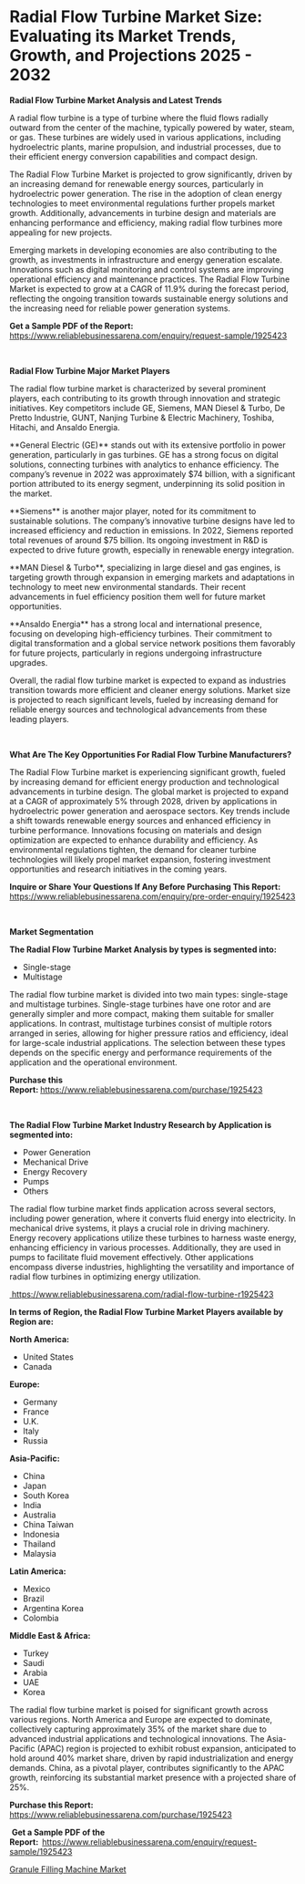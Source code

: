 <p><h1>Radial Flow Turbine Market Size: Evaluating its Market Trends, Growth, and Projections 2025 - 2032</h1></p><p><strong>Radial Flow Turbine Market Analysis and Latest Trends</strong></p>
<p><p>A radial flow turbine is a type of turbine where the fluid flows radially outward from the center of the machine, typically powered by water, steam, or gas. These turbines are widely used in various applications, including hydroelectric plants, marine propulsion, and industrial processes, due to their efficient energy conversion capabilities and compact design.</p><p>The Radial Flow Turbine Market is projected to grow significantly, driven by an increasing demand for renewable energy sources, particularly in hydroelectric power generation. The rise in the adoption of clean energy technologies to meet environmental regulations further propels market growth. Additionally, advancements in turbine design and materials are enhancing performance and efficiency, making radial flow turbines more appealing for new projects.</p><p>Emerging markets in developing economies are also contributing to the growth, as investments in infrastructure and energy generation escalate. Innovations such as digital monitoring and control systems are improving operational efficiency and maintenance practices. The Radial Flow Turbine Market is expected to grow at a CAGR of 11.9% during the forecast period, reflecting the ongoing transition towards sustainable energy solutions and the increasing need for reliable power generation systems.</p></p>
<p><strong>Get a Sample PDF of the Report:&nbsp;</strong> <a href="https://www.reliablebusinessarena.com/enquiry/request-sample/1925423?utm_campaign=2120&utm_medium=2&utm_source=Github&utm_content=ia&utm_term=16022025&utm_id=radial-flow-turbine">https://www.reliablebusinessarena.com/enquiry/request-sample/1925423</a></p>
<p>&nbsp;</p>
<p><strong>Radial Flow Turbine Major Market Players</strong></p>
<p><p>The radial flow turbine market is characterized by several prominent players, each contributing to its growth through innovation and strategic initiatives. Key competitors include GE, Siemens, MAN Diesel & Turbo, De Pretto Industrie, GUNT, Nanjing Turbine & Electric Machinery, Toshiba, Hitachi, and Ansaldo Energia.</p><p>**General Electric (GE)** stands out with its extensive portfolio in power generation, particularly in gas turbines. GE has a strong focus on digital solutions, connecting turbines with analytics to enhance efficiency. The company’s revenue in 2022 was approximately $74 billion, with a significant portion attributed to its energy segment, underpinning its solid position in the market.</p><p>**Siemens** is another major player, noted for its commitment to sustainable solutions. The company’s innovative turbine designs have led to increased efficiency and reduction in emissions. In 2022, Siemens reported total revenues of around $75 billion. Its ongoing investment in R&D is expected to drive future growth, especially in renewable energy integration.</p><p>**MAN Diesel & Turbo**, specializing in large diesel and gas engines, is targeting growth through expansion in emerging markets and adaptations in technology to meet new environmental standards. Their recent advancements in fuel efficiency position them well for future market opportunities.</p><p>**Ansaldo Energia** has a strong local and international presence, focusing on developing high-efficiency turbines. Their commitment to digital transformation and a global service network positions them favorably for future projects, particularly in regions undergoing infrastructure upgrades.</p><p>Overall, the radial flow turbine market is expected to expand as industries transition towards more efficient and cleaner energy solutions. Market size is projected to reach significant levels, fueled by increasing demand for reliable energy sources and technological advancements from these leading players.</p></p>
<p>&nbsp;</p>
<p><strong>What Are The Key Opportunities For Radial Flow Turbine Manufacturers?</strong></p>
<p><p>The Radial Flow Turbine market is experiencing significant growth, fueled by increasing demand for efficient energy production and technological advancements in turbine design. The global market is projected to expand at a CAGR of approximately 5% through 2028, driven by applications in hydroelectric power generation and aerospace sectors. Key trends include a shift towards renewable energy sources and enhanced efficiency in turbine performance. Innovations focusing on materials and design optimization are expected to enhance durability and efficiency. As environmental regulations tighten, the demand for cleaner turbine technologies will likely propel market expansion, fostering investment opportunities and research initiatives in the coming years.</p></p>
<p><strong>Inquire or Share Your Questions If Any Before Purchasing This Report:</strong> <a href="https://www.reliablebusinessarena.com/enquiry/pre-order-enquiry/1925423?utm_campaign=2120&utm_medium=2&utm_source=Github&utm_content=ia&utm_term=16022025&utm_id=radial-flow-turbine">https://www.reliablebusinessarena.com/enquiry/pre-order-enquiry/1925423</a></p>
<p>&nbsp;</p>
<p><strong>Market Segmentation</strong></p>
<p><strong>The Radial Flow Turbine Market Analysis by types is segmented into:</strong></p>
<p><ul><li>Single-stage</li><li>Multistage</li></ul></p>
<p><p>The radial flow turbine market is divided into two main types: single-stage and multistage turbines. Single-stage turbines have one rotor and are generally simpler and more compact, making them suitable for smaller applications. In contrast, multistage turbines consist of multiple rotors arranged in series, allowing for higher pressure ratios and efficiency, ideal for large-scale industrial applications. The selection between these types depends on the specific energy and performance requirements of the application and the operational environment.</p></p>
<p><strong>Purchase this Report:&nbsp;</strong><a href="https://www.reliablebusinessarena.com/purchase/1925423?utm_campaign=2120&utm_medium=2&utm_source=Github&utm_content=ia&utm_term=16022025&utm_id=radial-flow-turbine">https://www.reliablebusinessarena.com/purchase/1925423</a></p>
<p>&nbsp;</p>
<p><strong>The Radial Flow Turbine Market Industry Research by Application is segmented into:</strong></p>
<p><ul><li>Power Generation</li><li>Mechanical Drive</li><li>Energy Recovery</li><li>Pumps</li><li>Others</li></ul></p>
<p><p>The radial flow turbine market finds application across several sectors, including power generation, where it converts fluid energy into electricity. In mechanical drive systems, it plays a crucial role in driving machinery. Energy recovery applications utilize these turbines to harness waste energy, enhancing efficiency in various processes. Additionally, they are used in pumps to facilitate fluid movement effectively. Other applications encompass diverse industries, highlighting the versatility and importance of radial flow turbines in optimizing energy utilization.</p></p>
<p><a href="https://www.reliablebusinessarena.com/radial-flow-turbine-r1925423?utm_campaign=2120&utm_medium=2&utm_source=Github&utm_content=ia&utm_term=16022025&utm_id=radial-flow-turbine">&nbsp;https://www.reliablebusinessarena.com/radial-flow-turbine-r1925423</a></p>
<p><strong>In terms of Region, the Radial Flow Turbine Market Players available by Region are:</strong></p>
<p>
    <p> <strong> North America: </strong>
        <ul>
            <li>United States</li>
            <li>Canada</li>
        </ul>
        </p> 
    <p> <strong> Europe: </strong>
        <ul>
            <li>Germany</li>
            <li>France</li>
            <li>U.K.</li>
            <li>Italy</li>
            <li>Russia</li>
        </ul>
        </p> 
    <p> <strong> Asia-Pacific: </strong>
        <ul>
            <li>China</li>
            <li>Japan</li>
            <li>South Korea</li>
            <li>India</li>
            <li>Australia</li>
            <li>China Taiwan</li>
            <li>Indonesia</li>
            <li>Thailand</li>
            <li>Malaysia</li>
        </ul>
        </p> 
    <p> <strong> Latin America: </strong>
        <ul>
            <li>Mexico</li>
            <li>Brazil</li>
            <li>Argentina Korea</li>
            <li>Colombia</li>
        </ul>
        </p> 
    <p> <strong> Middle East & Africa: </strong>
        <ul>
            <li>Turkey</li>
            <li>Saudi</li>
            <li>Arabia</li>
            <li>UAE</li>
            <li>Korea</li>
        </ul>
    </p>
    </p>
<p><p>The radial flow turbine market is poised for significant growth across various regions. North America and Europe are expected to dominate, collectively capturing approximately 35% of the market share due to advanced industrial applications and technological innovations. The Asia-Pacific (APAC) region is projected to exhibit robust expansion, anticipated to hold around 40% market share, driven by rapid industrialization and energy demands. China, as a pivotal player, contributes significantly to the APAC growth, reinforcing its substantial market presence with a projected share of 25%.</p></p>
<p><strong>Purchase this Report: </strong><a href="https://www.reliablebusinessarena.com/purchase/1925423?utm_campaign=2120&utm_medium=2&utm_source=Github&utm_content=ia&utm_term=16022025&utm_id=radial-flow-turbine">https://www.reliablebusinessarena.com/purchase/1925423</a></p>
<p>&nbsp;<strong>Get a Sample PDF of the Report:&nbsp;&nbsp;</strong><a href="https://www.reliablebusinessarena.com/enquiry/request-sample/1925423?utm_campaign=2120&utm_medium=2&utm_source=Github&utm_content=ia&utm_term=16022025&utm_id=radial-flow-turbine">https://www.reliablebusinessarena.com/enquiry/request-sample/1925423</a></p>
<p><strong></strong></p>
<p><p><a href="https://github.com/FlorianWolf90/Market-Research-Report-List-1/blob/main/granule-filling-machine-market.md?utm_campaign=2120&utm_medium=2&utm_source=Github&utm_content=ia&utm_term=16022025&utm_id=radial-flow-turbine">Granule Filling Machine Market</a></p></p>